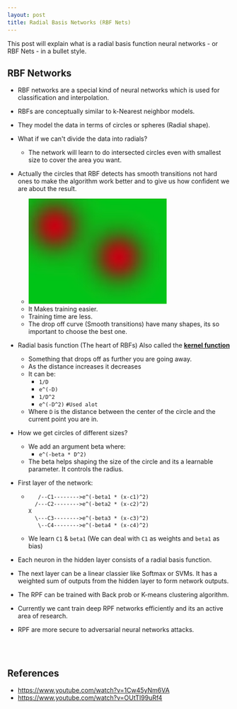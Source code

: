 ```yaml
---
layout: post
title: Radial Basis Networks (RBF Nets)
---
```


This post will explain what is a radial basis function neural networks - or RBF Nets - in  a bullet style.

## RBF Networks

- RBF networks are a special kind of neural networks which is used for classification and interpolation.

- RBFs are conceptually similar to k-Nearest neighbor models.

- They model the data in terms of circles or spheres (Radial shape).

- What if we can't divide the data into radials?

  - The network will learn to do intersected circles even with smallest size to cover the area you want.

- Actually the circles that RBF detects has smooth transitions not hard ones to make the algorithm work better and to give us how confident we are about the result.

  - ![](../images/PostsImages/02.png)
  - It Makes training easier.
  - Training time are less.
  - The drop off curve (Smooth transitions) have many shapes, its so important to choose the best one.

- Radial basis function (The heart of RBFs) Also called the **<u>kernel function</u>**

  - Something that drops off as further you are going away.
  - As the distance increases it decreases
  - It can be:
    - `1/D`
    - `e^(-D)`
    - `1/D^2`
    - `e^(-D^2)`			`#Used alot`			
  - Where `D` is the distance between the center of the circle and the current point you are in.

- How we get circles of different sizes?

  - We add an argument beta where:
    - `e^(-beta * D^2)`
  - The beta helps shaping the size of the circle and its a learnable parameter. It controls the radius.

- First layer of the network:

  - ```
       /--C1-------->e^(-beta1 * (x-c1)^2)
      /---C2-------->e^(-beta2 * (x-c2)^2)
    X 
      \---C3-------->e^(-beta3 * (x-c3)^2)
       \--C4-------->e^(-beta4 * (x-c4)^2)
    ```

  - We learn `C1` & `beta1` (We can deal with  `C1` as weights and `beta1` as bias)

- Each neuron in the hidden layer consists of a radial basis function.

- The next layer can be a linear classier like Softmax or SVMs. It has a weighted sum of outputs from the hidden layer to form network outputs.

- The RPF can be trained with Back prob or K-means clustering algorithm.

- Currently we cant train deep RPF networks efficiently and its an active area of research.

- RPF are more secure to adversarial neural networks attacks.



<br/>

<br/>

## References

- https://www.youtube.com/watch?v=1Cw45yNm6VA
- https://www.youtube.com/watch?v=OUtTI99uRf4

<br/>

<br/>